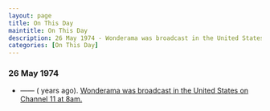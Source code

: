 ```yaml
---
layout: page
title: On This Day
maintitle: On This Day
description: 26 May 1974 - Wonderama was broadcast in the United States on Channel 11 at 8am.
categories: [On This Day]
---
```


### 26 May 1974
* —— (<span id="age"></span> years ago). [Wonderama was broadcast in the United States on Channel 11 at 8am.](/us%20television/1974/05/26/wonderama.html)

<!-- Script for calculating number of years ago -->
<script>
var dob = '19740526';
var year = Number(dob.substr(0, 4));
var month = Number(dob.substr(4, 2)) - 1;
var day = Number(dob.substr(6, 2));
var today = new Date();
var age = today.getFullYear() - year;
if (today.getMonth() < month || (today.getMonth() == month && today.getDate() < day)) {
age--;
}
document.getElementById("age").innerHTML=age;
</script>


